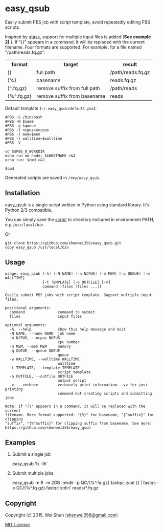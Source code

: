 # easy_qsub

Easily submit PBS job with script template, avoid repeatedly editing PBS scripts.

Inspired by [qtask](https://github.com/mbreese/qtask), support for multiple input
files is added (**See example 2)**.). If "{}" appears in a command, it will be replaced
with the current filename. Four formats are supported.
For example, for a file named "/path/reads.fq.gz":

<table>
    <tr>
        <th>format</th>
        <th>target</th>
        <th>result</th>
    </tr>
    <tr>
        <td>{}</td>
        <td>full path</td>
        <td>/path/reads.fq.gz</td>
    </tr>
    <tr>
        <td>{%}</td>
        <td>basename</td>
        <td>reads.fq.gz</td>
    </tr>
    <tr>
        <td>{^.fq.gz}</td>
        <td>remove suffix from full path</td>
        <td>/path/reads</td>
    </tr>
    <tr>
        <td>{%^.fq.gz}</td>
        <td>remove suffix from basename</td>
        <td>reads</td>
    </tr>
</table>


Default template (```~/.easy_qsub/default.pbs```):

```
#PBS -S /bin/bash
#PBS -N $name
#PBS -q $queue
#PBS -l ncpus=$ncpus
#PBS -l mem=$mem
#PBS -l walltime=$walltime
#PBS -V

cd $$PBS_O_WORKDIR
echo run on node: $$HOSTNAME >&2
echo run: $cmd >&2

$cmd
```

Generated scripts are saved in ```/tmp/easy_qsub```.

## Installation

easy_qsub is a single script written in Python using standard library. 
It's Python 2/3 compatible.

You can simply save the [script](https://raw.githubusercontent.com/shenwei356/easy_qsub/master/easy_qsub)
to directory included in environment PATH, e.g ```/usr/local/bin```.

Or
    
    git clone https://github.com/shenwei356/easy_qsub.git
    copy easy_qsub /usr/local/bin
    
## Usage

```
usage: easy_qsub [-h] [-N NAME] [-n NCPUS] [-m MEM] [-q QUEUE] [-w WALLTIME]
                 [-t TEMPLATE] [-o OUTFILE] [-v]
                 command [files [files ...]]

Easily submit PBS jobs with script template. Support multiple input files.

positional arguments:
  command               command to submit
  files                 input files

optional arguments:
  -h, --help            show this help message and exit
  -N NAME, --name NAME  job name
  -n NCPUS, --ncpus NCPUS
                        cpu number
  -m MEM, --mem MEM     memory
  -q QUEUE, --queue QUEUE
                        queue
  -w WALLTIME, --walltime WALLTIME
                        walltime
  -t TEMPLATE, --template TEMPLATE
                        script template
  -o OUTFILE, --outfile OUTFILE
                        output script
  -v, --verbose         verbosely print information. -vv for just printing
                        command not creating scripts and submitting jobs

Note: if "{}" appears in a command, it will be replaced with the current
filename. More format supported: "{%}" for basename, "{^suffix}" for clipping
"suffix", "{%^suffix}" for clipping suffix from basename. See more:
https://github.com/shenwei356/easy_qsub

```

## Examples
    
1) Submit a single job

    easy_qsub 'ls -lh'

2) Submit multiple jobs

	easy_qsub -n 8 -m 2GB 'mkdir -p QC/{%^.fq.gz}.fastqc; zcat {} | fastqc -o QC/{%^.fq.gz}.fastqc stdin' reads/*.fq.gz


## Copyright

Copyright (c) 2015, Wei Shen (shenwei356@gmail.com)

[MIT License](https://github.com/shenwei356/easy_qsub/blob/master/LICENSE)